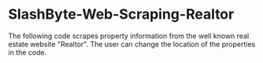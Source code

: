 # SlashByte-Web-Scraping-Realtor

The following code scrapes property information from the well known real estate website "Realtor". The user can change the location of the properties in the code. 
